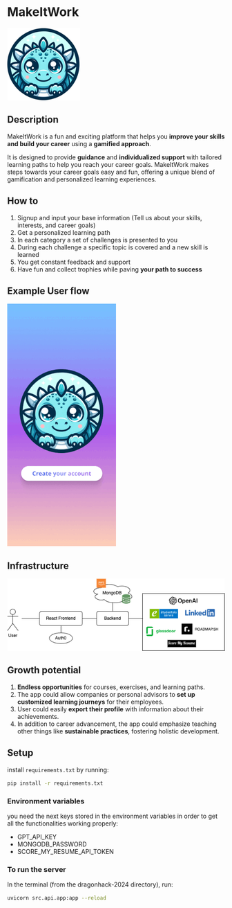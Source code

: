 # MakeItWork

![Logo](./src/media/logo_small.png)

## Description

MakeItWork is a fun and exciting platform that helps you **improve your skills and build your career** using a **gamified approach**.

It is designed to provide **guidance** and **individualized support** with tailored learning paths to help you reach your career goals.
MakeItWork makes steps towards your career goals easy and fun, offering a unique blend of gamification and personalized learning experiences.


## How to

1. Signup and input your base information (Tell us about your skills, interests, and career goals)
2. Get a personalized learning path
3. In each category a set of challenges is presented to you
4. During each challenge a specific topic is covered and a new skill is learned
5. You get constant feedback and support
6. Have fun and collect trophies while paving **your path to success**

## Example User flow

![user_flow](./src/media/user_flow.gif)

## Infrastructure

![infrastructure](./src/media/dragonhack_schema.png)


## Growth potential
1. **Endless opportunities** for courses, exercises, and learning paths.
2. The app could allow companies or personal advisors to **set up customized learning journeys** for their employees.
3. User could easily **export their profile** with information about their achievements.
4. In addition to career advancement, the app could emphasize teaching other things like **sustainable practices**, fostering holistic development.

## Setup

install `requirements.txt` by running:
```bash
pip install -r requirements.txt
```

### Environment variables
you need the next keys stored in the environment variables in order to get all the functionalities working properly:
- GPT_API_KEY
- MONGODB_PASSWORD
- SCORE_MY_RESUME_API_TOKEN

### To run the server
In the terminal (from the dragonhack-2024 directory), run:

```bash
uvicorn src.api.app:app --reload
```
